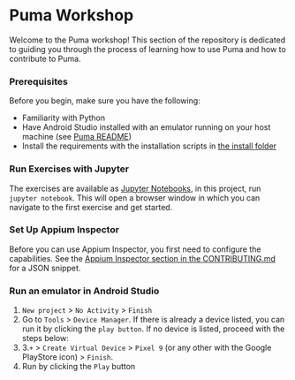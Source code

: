 # Puma Workshop

Welcome to the Puma workshop! This section of the repository is dedicated to guiding you through the process of learning
how to use Puma and how to contribute to Puma. 

### Prerequisites

Before you begin, make sure you have the following:

- Familiarity with Python
- Have Android Studio installed with an emulator running on your host machine (see [Puma README](../README.md#requirements))
- Install the requirements with the installation scripts in [the install folder](../install)
  
### Run Exercises with Jupyter
The exercises are available as [Jupyter Notebooks](https://docs.jupyter.org/en/latest/start/index.html), in this
project, run `jupyter notebook`. This will open a browser window in which you can navigate to the first exercise and
get started.

### Set Up Appium Inspector
Before you can use Appium Inspector, you first need to configure the capabilities. See the [Appium Inspector section in
the CONTRIBUTING.md](../CONTRIBUTING.md#example-writing-new-appium-actions) for a JSON snippet.

### Run an emulator in Android Studio
1. `New project` > `No Activity` > `Finish`
2. Go to `Tools` > `Device Manager`. If there is already a device listed, you can run it by clicking the `play button`. 
If no device is listed, proceed with the steps below:
3. 3.`+` > `Create Virtual Device` > `Pixel 9` (or any other with the Google PlayStore icon) > `Finish`.
4. Run by clicking the `Play` button